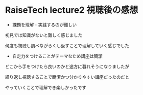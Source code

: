 # RaiseTech lecture2 視聴後の感想


- 課題を理解・実践するのが難しい

初見では知識がないと難しく感じました

何度も視聴し調べながらくし返すことで理解していく感じでした


- 自走力をつけることがテーマなため講座は簡潔


どこから手をつけたら良いのかと途方に暮れそうになりましたが

繰り返し視聴することで簡潔かつ分かりやすい講座だったのだと

やっていくことで理解でき楽しかったです